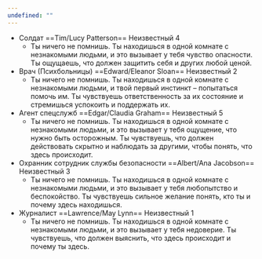 ```yaml
---
undefined: ""
---
```

- Солдат ==Tim/Lucy Patterson== Неизвестный 4
	- Ты ничего не помнишь. Ты находишься в одной комнате с незнакомыми людьми, и это вызывает у тебя чувство опасности. Ты ощущаешь, что должен защитить себя и других любой ценой.
- Врач (Психбольницы) ==Edward/Eleanor Sloan== Неизвестный 2
	- Ты ничего не помнишь. Ты находишься в одной комнате с незнакомыми людьми, и твой первый инстинкт – попытаться помочь им. Ты чувствуешь ответственность за их состояние и стремишься успокоить и поддержать их.
- Агент спецслужб ==Edgar/Claudia Graham== Неизвестный 5
	- Ты ничего не помнишь. Ты находишься в одной комнате с незнакомыми людьми, и это вызывает у тебя ощущение, что нужно быть осторожным. Ты чувствуешь, что должен действовать скрытно и наблюдать за другими, чтобы понять, что здесь происходит.
- Охранник сотрудник службы безопасности ==Albert/Ana Jacobson== Неизвестный 3
	- Ты ничего не помнишь. Ты находишься в одной комнате с незнакомыми людьми, и это вызывает у тебя любопытство и беспокойство. Ты чувствуешь сильное желание понять, кто ты и почему здесь находишься.
- Журналист ==Lawrence/May Lynn== Неизвестный 1
	- Ты ничего не помнишь. Ты находишься в одной комнате с незнакомыми людьми, и это вызывает у тебя недоверие. Ты чувствуешь, что должен выяснить, что здесь происходит и почему ты здесь.

